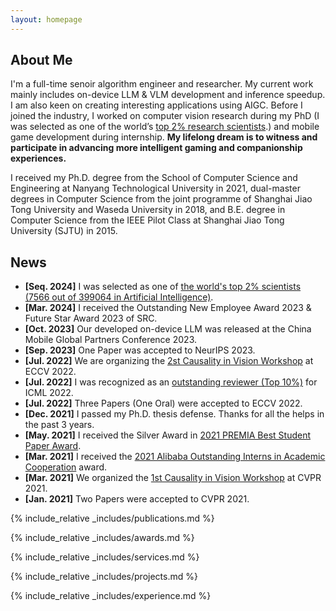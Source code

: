 ```yaml
---
layout: homepage
---
```


## About Me

I'm a full-time senoir algorithm engineer and researcher. My current work mainly includes on-device LLM & VLM development and inference speedup. I am also keen on creating interesting applications using AIGC. Before I joined the industry, I worked on computer vision research during my PhD (I was selected as one of the world’s [top 2% research scientists](https://topresearcherslist.com/Home/Search?AuthFull=tang%2C+kaihua).) and mobile game development during internship. **My lifelong dream is to witness and participate in advancing more intelligent gaming and companionship experiences.**

I received my Ph.D. degree from the School of Computer Science and Engineering at Nanyang Technological University in 2021, dual-master degrees in Computer Science from the joint programme of Shanghai Jiao Tong University and Waseda University in 2018, and B.E. degree in Computer Science from the IEEE Pilot Class at Shanghai Jiao Tong University (SJTU) in 2015.

## News
- **[Seq. 2024]** I was selected as one of [the world's top 2% scientists (7566 out of 399064 in Artificial Intelligence)](https://topresearcherslist.com/Home/Search?AuthFull=tang%2C+kaihua).
- **[Mar. 2024]** I received the Outstanding New Employee Award 2023 & Future Star Award 2023 of SRC.
- **[Oct. 2023]** Our developed on-device LLM was released at the China Mobile Global Partners Conference 2023.
- **[Sep. 2023]** One Paper was accepted to NeurIPS 2023.
- **[Jul. 2022]** We are organizing the <a href="http://www.causalityinvision.com" target="_blank">2st Causality in Vision Workshop</a> at ECCV 2022.
- **[Jul. 2022]** I was recognized as an <a href="https://icml.cc/Conferences/2022/Reviewers" target="_blank">outstanding reviewer (Top 10%)</a> for ICML 2022.
- **[Jul. 2022]** Three Papers (One Oral) were accepted to ECCV 2022.
- **[Dec. 2021]** I passed my Ph.D. thesis defense. Thanks for all the helps in the past 3 years.
- **[May. 2021]** I received the Silver Award in <a href="http://www.premiasg.org/for-members/premia-best-student-paper-awards/premia-best-student-paper-awards-2021/" target="_blank">2021 PREMIA Best Student Paper Award</a>.
- **[Mar. 2021]** I received the <a href="https://azft.alibaba.com/newspage/?id=170" target="_blank">2021 Alibaba Outstanding Interns in Academic Cooperation</a> award.
- **[Mar. 2021]** We organized the <a href="http://www.causalityinvision.com/civ2021.html" target="_blank">1st Causality in Vision Workshop</a> at CVPR 2021.
- **[Jan. 2021]** Two Papers were accepted to CVPR 2021.

{% include_relative _includes/publications.md %}

{% include_relative _includes/awards.md %}

{% include_relative _includes/services.md %}

{% include_relative _includes/projects.md %}

{% include_relative _includes/experience.md %}

